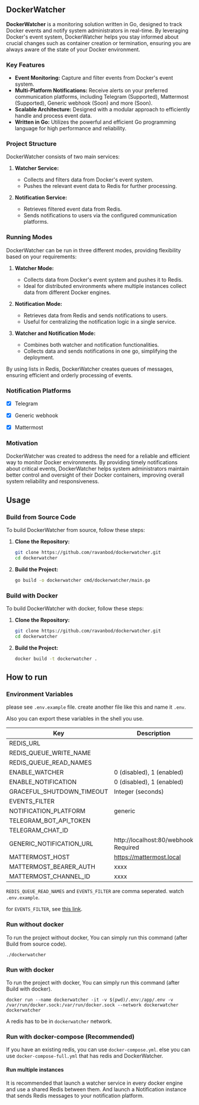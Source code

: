 ## DockerWatcher

**DockerWatcher** is a monitoring solution written in Go, designed to track Docker events and notify system administrators in real-time. By leveraging Docker's event system, DockerWatcher helps you stay informed about crucial changes such as container creation or termination, ensuring you are always aware of the state of your Docker environment.

### Key Features

- **Event Monitoring:** Capture and filter events from Docker's event system.
- **Multi-Platform Notifications:** Receive alerts on your preferred communication platforms, including Telegram (Supported), Mattermost (Supported), Generic webhook (Soon) and more (Soon).
- **Scalable Architecture:** Designed with a modular approach to efficiently handle and process event data.
- **Written in Go:** Utilizes the powerful and efficient Go programming language for high performance and reliability.

### Project Structure

DockerWatcher consists of two main services:

1. **Watcher Service:**
    - Collects and filters data from Docker's event system.
    - Pushes the relevant event data to Redis for further processing.
    
2. **Notification Service:**
    - Retrieves filtered event data from Redis.
    - Sends notifications to users via the configured communication platforms.

### Running Modes

DockerWatcher can be run in three different modes, providing flexibility based on your requirements:

1. **Watcher Mode:**
    - Collects data from Docker's event system and pushes it to Redis.
    - Ideal for distributed environments where multiple instances collect data from different Docker engines.

2. **Notification Mode:**
    - Retrieves data from Redis and sends notifications to users.
    - Useful for centralizing the notification logic in a single service.

3. **Watcher and Notification Mode:**
    - Combines both watcher and notification functionalities.
    - Collects data and sends notifications in one go, simplifying the deployment.

By using lists in Redis, DockerWatcher creates queues of messages, ensuring efficient and orderly processing of events.

### Notification Platforms

- [x] Telegram
- [x] Generic webhook
- [x] Mattermost


### Motivation

DockerWatcher was created to address the need for a reliable and efficient way to monitor Docker environments. By providing timely notifications about critical events, DockerWatcher helps system administrators maintain better control and oversight of their Docker containers, improving overall system reliability and responsiveness.

## Usage

### Build from Source Code

To build DockerWatcher from source, follow these steps:

1. **Clone the Repository:**
    ```sh
    git clone https://github.com/ravanbod/dockerwatcher.git
    cd dockerwatcher
    ```

2. **Build the Project:**
    ```sh
    go build -o dockerwatcher cmd/dockerwatcher/main.go
    ```

### Build with Docker

To build DockerWatcher with docker, follow these steps:

1. **Clone the Repository:**
    ```sh
    git clone https://github.com/ravanbod/dockerwatcher.git
    cd dockerwatcher
    ```

2. **Build the Project:**
    ```sh
    docker build -t dockerwatcher .
    ```

## How to run

### Environment Variables

please see `.env.example` file. create another file like this and name it `.env`.

Also you can export these variables in the shell you use.

| Key                      | Description               | Optional/Required |
|--------------------------|---------------------------|-------------------|
| REDIS_URL                |                           | Required          |
| REDIS_QUEUE_WRITE_NAME   |                           | Required          |
| REDIS_QUEUE_READ_NAMES   |                           | Required          |
| ENABLE_WATCHER           | 0 (disabled), 1 (enabled) | Required          |
| ENABLE_NOTIFICATION      | 0 (disabled), 1 (enabled) | Required          |
| GRACEFUL_SHUTDOWN_TIMEOUT| Integer (seconds)         | Required          |
| EVENTS_FILTER            |                           | Optional          |
| NOTIFICATION_PLATFORM    | generic                   | Required          |
| TELEGRAM_BOT_API_TOKEN   |                           | Required          |
| TELEGRAM_CHAT_ID         |                           | Required          |
| GENERIC_NOTIFICATION_URL | http://localhost:80/webhook Required          |
| MATTERMOST_HOST          | https://mattermost.local  | Required          |
| MATTERMOST_BEARER_AUTH   | xxxx                      | Required          |
| MATTERMOST_CHANNEL_ID    | xxxx                      | Required          |



`REDIS_QUEUE_READ_NAMES` and `EVENTS_FILTER` are comma seperated. watch `.env.example`.

for `EVENTS_FILTER`, see [this link](https://docs.docker.com/reference/cli/docker/system/events/#filter).

### Run without docker

To run the project without docker, You can simply run this command (after Build from source code).

```
./dockerwatcher
```

### Run with docker

To run the project with docker, You can simply run this command (after Build with docker).

```
docker run --name dockerwatcher -it -v $(pwd)/.env:/app/.env -v /var/run/docker.sock:/var/run/docker.sock --network dockerwatcher dockerwatcher
```

A redis has to be in `dockerwatcher` network.

### Run with docker-compose (Recommended)

If you have an existing redis, you can use `docker-compose.yml`. else you can use `docker-compose-full.yml` that has redis and DockerWatcher.

#### Run multiple instances

It is recommended that launch a watcher service in every docker engine and use a shared Redis between them. And launch a Notification instance that sends Redis messages to your notification platform.